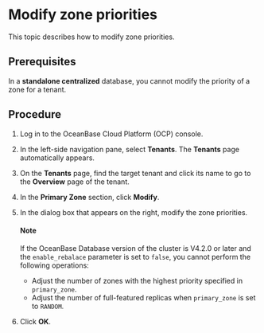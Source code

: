 # Modify zone priorities

This topic describes how to modify zone priorities.

## Prerequisites

In a **standalone centralized** database, you cannot modify the priority of a zone for a tenant.

## Procedure

1. Log in to the OceanBase Cloud Platform (OCP) console.

2. In the left-side navigation pane, select **Tenants**. The **Tenants** page automatically appears.

3. On the **Tenants** page, find the target tenant and click its name to go to the **Overview** page of the tenant.

4. In the **Primary Zone** section, click **Modify**.

5. In the dialog box that appears on the right, modify the zone priorities.

    <main id="notice" type='explain'>
    <h4>Note</h4>
    <p>If the OceanBase Database version of the cluster is V4.2.0 or later and the <code>enable_rebalace</code> parameter is set to <code>false</code>, you cannot perform the following operations:<ul><li>Adjust the number of zones with the highest priority specified in <code>primary_zone</code>. </li><li>Adjust the number of full-featured replicas when <code>primary_zone</code> is set to <code>RANDOM</code>. </li></ul></p>
    </main>

6. Click **OK**.
